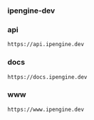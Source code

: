 ### ipengine-dev

### api
```
https://api.ipengine.dev
```

### docs
```
https://docs.ipengine.dev
```

### www
```
https://www.ipengine.dev
```
